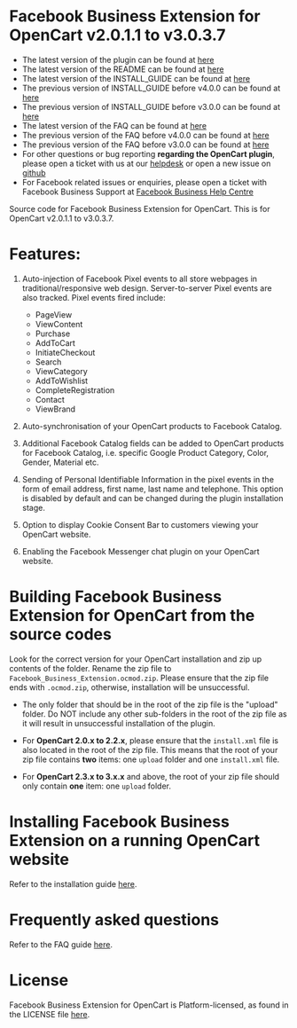# Facebook Business Extension for OpenCart v2.0.1.1 to v3.0.3.7

- The latest version of the plugin can be found at [here](https://github.com/facebookincubator/Facebook-For-OpenCart/releases/latest)
- The latest version of the README can be found at [here](https://github.com/facebookincubator/Facebook-For-OpenCart/blob/master/README.md)
- The latest version of the INSTALL_GUIDE can be found at [here](https://github.com/facebookincubator/Facebook-For-OpenCart/blob/master/INSTALL_GUIDE.md)
- The previous version of INSTALL_GUIDE before v4.0.0 can be found at [here](https://github.com/facebookincubator/Facebook-For-OpenCart/blob/master/INSTALL_GUIDE_3.x.x.md)
- The previous version of INSTALL_GUIDE before v3.0.0 can be found at [here](https://github.com/facebookincubator/Facebook-For-OpenCart/blob/master/INSTALL_GUIDE_2.x.x.md)
- The latest version of the FAQ can be found at [here](https://github.com/facebookincubator/Facebook-For-OpenCart/blob/master/FAQ.md)
- The previous version of the FAQ before v4.0.0 can be found at [here](https://github.com/facebookincubator/Facebook-For-OpenCart/blob/master/FAQ_3.x.x.md)
- The previous version of the FAQ before v3.0.0 can be found at [here](https://github.com/facebookincubator/Facebook-For-OpenCart/blob/master/FAQ_2.x.x.md)
- For other questions or bug reporting **regarding the OpenCart plugin**, please open a ticket with us at our [helpdesk](https://marketinsg.zendesk.com/') or open a new issue on [github](https://github.com/facebookincubator/)
- For Facebook related issues or enquiries, please open a ticket with Facebook Business Support at [Facebook Business Help Centre](https://www.facebook.com/business/help/support)


Source code for Facebook Business Extension for OpenCart. This is for OpenCart v2.0.1.1 to v3.0.3.7.  


# Features:
1. Auto-injection of Facebook Pixel events to all store webpages in traditional/responsive web design. Server-to-server Pixel events are also tracked. Pixel events fired include:
    - PageView
    - ViewContent
    - Purchase
    - AddToCart
    - InitiateCheckout
    - Search
    - ViewCategory
    - AddToWishlist
    - CompleteRegistration
    - Contact
    - ViewBrand

2. Auto-synchronisation of your OpenCart products to Facebook Catalog.

3. Additional Facebook Catalog fields can be added to OpenCart products for Facebook Catalog, i.e. specific Google Product Category, Color, Gender, Material etc.

4. Sending of Personal Identifiable Information in the pixel events in the form of email address, first name, last name and telephone. This option is disabled by default and can be changed during the plugin installation stage.

5. Option to display Cookie Consent Bar to customers viewing your OpenCart website.

6. Enabling the Facebook Messenger chat plugin on your OpenCart website.

# Building Facebook Business Extension for OpenCart from the source codes
Look for the correct version for your OpenCart installation and zip up contents of the folder. Rename the zip file to `Facebook_Business_Extension.ocmod.zip`. Please ensure that the zip file ends with `.ocmod.zip`, otherwise, installation will be unsuccessful.

- The only folder that should be in the root of the zip file is the "upload" folder. Do NOT include any other sub-folders in the root of the zip file as it will result in unsuccessful installation of the plugin.

- For **OpenCart 2.0.x to 2.2.x**, please ensure that the `install.xml` file is also located in the root of the zip file. This means that the root of your zip file contains **two** items: one `upload` folder and one `install.xml` file.

- For **OpenCart 2.3.x to 3.x.x** and above, the root of your zip file should only contain **one** item: one `upload` folder.

# Installing Facebook Business Extension on a running OpenCart website
Refer to the installation guide [here](https://github.com/facebookincubator/Facebook-For-OpenCart/blob/master/INSTALL_GUIDE.md).

# Frequently asked questions
Refer to the FAQ guide [here](https://github.com/facebookincubator/Facebook-For-OpenCart/blob/master/FAQ.md).

# License
Facebook Business Extension for OpenCart is Platform-licensed, as found in the LICENSE file [here](https://github.com/facebookincubator/Facebook-For-OpenCart/blob/master/LICENSE).